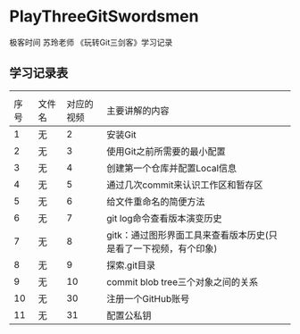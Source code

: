# PlayThreeGitSwordsmen
极客时间 苏玲老师 《玩转Git三剑客》学习记录

## 学习记录表


<table><th><tr><td>序号</td><td>文件名</td><td>对应的视频</td><td>主要讲解的内容</td></tr></th><tbody>
        <tr><td>1</td><td>无</td><td>2</td><td>安装Git</td></tr>
        <tr><td>2</td><td>无</td><td>3</td><td>使用Git之前所需要的最小配置</td></tr>
        <tr><td>3</td><td>无</td><td>4</td><td>创建第一个仓库并配置Local信息</td></tr>
      	<tr><td>4</td><td>无</td><td>5</td><td>通过几次commit来认识工作区和暂存区</td></tr>
      	<tr><td>5</td><td>无</td><td>6</td><td>给文件重命名的简便方法</td></tr>
      	<tr><td>6</td><td>无</td><td>7</td><td>git log命令查看版本演变历史</td></tr>
      	<tr><td>7</td><td>无</td><td>8</td><td>gitk：通过图形界面工具来查看版本历史(只是看了一下视频，有个印象)</td></tr>
      	<tr><td>8</td><td>无</td><td>9</td><td>探索.git目录</td></tr>
      	<tr><td>9</td><td>无</td><td>10</td><td>commit blob tree三个对象之间的关系</td></tr>
      	<tr><td>10</td><td>无</td><td>30</td><td>注册一个GitHub账号</td></tr>
      	<tr><td>11</td><td>无</td><td>31</td><td>配置公私钥</td></tr>
</tbody>
</table>
